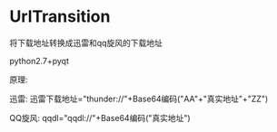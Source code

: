 UrlTransition
=============

将下载地址转换成迅雷和qq旋风的下载地址

python2.7+pyqt

原理:

迅雷:
  迅雷下载地址="thunder://"+Base64编码("AA"+"真实地址"+"ZZ")
  
QQ旋风:
  qqdl="qqdl://"+Base64编码("真实地址")
